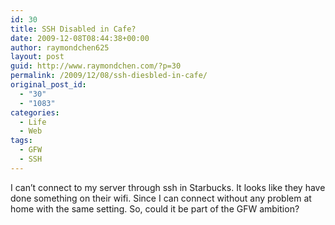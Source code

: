 ```yaml
---
id: 30
title: SSH Disabled in Cafe?
date: 2009-12-08T08:44:38+00:00
author: raymondchen625
layout: post
guid: http://www.raymondchen.com/?p=30
permalink: /2009/12/08/ssh-diesbled-in-cafe/
original_post_id:
  - "30"
  - "1083"
categories:
  - Life
  - Web
tags:
  - GFW
  - SSH
---
```

I can&#8217;t connect to my server through ssh in Starbucks. It looks like they have done something on their wifi. Since I can connect without any problem at home with the same setting. So, could it be part of the GFW ambition?